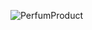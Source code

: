 ![PerfumProduct](https://user-images.githubusercontent.com/28886534/215885400-733e342b-f8be-4b6e-9ecc-8885e08e055b.PNG)
